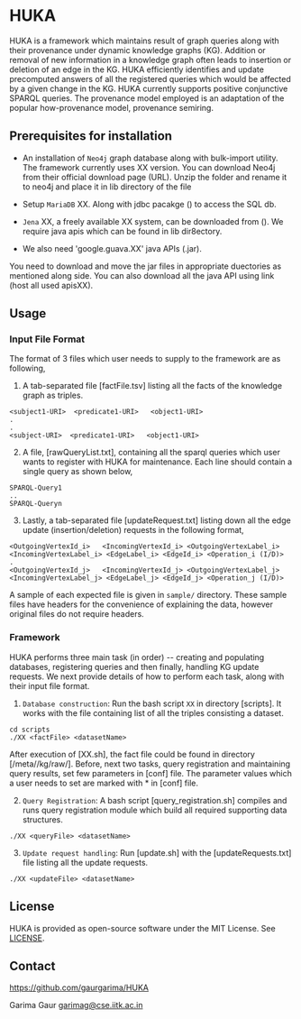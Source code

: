 # HUKA

HUKA is a framework which maintains result of graph queries along  with their provenance under dynamic knowledge graphs (KG).
Addition or removal of new information in a knowledge graph often leads to insertion or deletion of an edge in the KG.
HUKA efficiently identifies and update precomputed answers of all the registered queries which would be affected by a given change in the KG.
HUKA currently supports positive conjunctive SPARQL queries. The provenance model employed is an
adaptation of the popular how-provenance model, provenance semiring. 

## Prerequisites for installation

 * An installation of `Neo4j` graph database along with bulk-import utility. The framework currently uses
XX version. You can download Neo4j from their official download page (URL).
Unzip the folder and rename it to neo4j and place it in lib directory of the file

 * Setup `MariaDB` XX. Along with jdbc pacakge () to access the SQL db. 

 * `Jena` XX, a freely available XX system, can be downloaded from (). We require java apis which can be found in lib
dir8ectory. 

 * We also need 'google.guava.XX' java APIs (.jar).

You need to download and move the jar files in appropriate duectories as mentioned along side.
You can also download all the java API using link (host all used apisXX). 

## Usage

### Input File Format

The format of 3 files which user needs to supply to the framework are as following,

1. A tab-separated file [factFile.tsv] listing all the facts of the knowledge graph as triples.
```
<subject1-URI>  <predicate1-URI>   <object1-URI>
.
.
<subject-URI>  <predicate1-URI>   <object1-URI>
```

2. A file, [rawQueryList.txt], containing all the sparql queries which user wants to register with HUKA for maintenance. Each line should contain a single query as shown below,
```
SPARQL-Query1
..
SPARQL-Queryn
```

3. Lastly, a tab-separated file [updateRequest.txt] listing down all the edge update (insertion/deletion) requests in the following format,
```
<OutgoingVertexId_i>   <IncomingVertexId_i> <OutgoingVertexLabel_i>   <IncomingVertexLabel_i> <EdgeLabel_i> <EdgeId_i> <Operation_i (I/D)>
.
<OutgoingVertexId_j>   <IncomingVertexId_j> <OutgoingVertexLabel_j>   <IncomingVertexLabel_j> <EdgeLabel_j> <EdgeId_j> <Operation_j (I/D)>
```

A sample of each expected file is given in `sample/` directory. These sample files have headers for the convenience of explaining the data, however original files do not require headers.

### Framework

HUKA performs three main task (in order) -- creating and populating databases, registering queries and then finally, handling KG update requests.
We next provide details of how to perform each task, along with their input file format.


1. `Database construction`: Run the bash script `XX` in directory [scripts]. It works with the file containing list of all the triples consisting a dataset.
```
cd scripts
./XX <factFile> <datasetName>
```
After execution of [XX.sh], the fact file could be found in directory [/meta/<dataset>/kg/raw/]. Before, next two tasks, query registration and maintaining query results, set few parameters in [conf] file. The parameter values which a user needs to set are marked with * in [conf] file.

2. `Query Registration`: A bash script [query_registration.sh] compiles and runs query registration module which build all required supporting 
data structures.
```
./XX <queryFile> <datasetName>
```

3. `Update request handling`: Run [update.sh] with the [updateRequests.txt] file listing all the update requests.
```
./XX <updateFile> <datasetName>
```

## License

HUKA is provided as open-source software under the MIT License. See [LICENSE](LICENSE).

## Contact

https://github.com/gaurgarima/HUKA

Garima Gaur <garimag@cse.iitk.ac.in>
